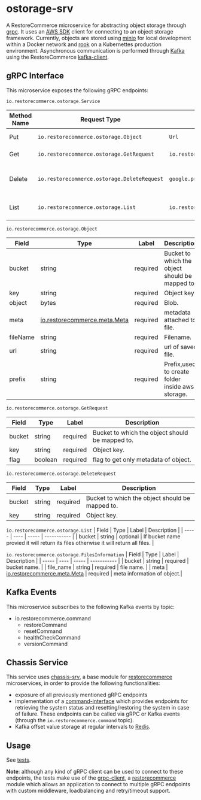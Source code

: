 # ostorage-srv

A RestoreCommerce microservice for abstracting object storage through [grpc](https://grpc.io/docs/).
It uses an [AWS SDK](https://www.npmjs.com/package/aws-sdk) client for connecting to an object storage framework. Currently, objects are stored using [minio](https://www.minio.io/) for local development within a Docker network and [rook](https://rook.io/) on a Kubernettes production environment.
Asynchronous communication is performed through [Kafka](https://kafka.apache.org/) using the RestoreCommerce [kafka-client](https://github.com/restorecommerce/kafka-client).

## gRPC Interface

This microservice exposes the following gRPC endpoints:

`io.restorecommerce.ostorage.Service`

| Method Name | Request Type | Response Type | Description |
| ----------- | ------------ | ------------- | ------------|
| Put | `io.restorecommerce.ostorage.Object` | `Url` | Return Url of File. |
| Get | `io.restorecommerce.ostorage.GetRequest` | `io.restorecommerce.ostorage.Object` | Get an object. |
| Delete | `io.restorecommerce.ostorage.DeleteRequest` | `google.protobuf.Empty` | Delete an object by its key and bucket. |
|List | `io.restorecommerce.ostorage.List` | `io.restorecommerce.ostorage.FilesInformation` | Return a list of files information. |


`io.restorecommerce.ostorage.Object`

| Field | Type | Label | Description |
| ----- | ---- | ----- | ----------- |
| bucket | string | required | Bucket to which the object should be mapped to. |
| key | string | required | Object key. |
| object | bytes | required | Blob. |
| meta | [io.restorecommerce.meta.Meta](https://github.com/restorecommerce/protos/blob/master/io/restorecommerce/meta.proto) | required | metadata attached to file.|
| fileName | string | required | Filename. |
| url | string | required | url of saved file. |
| prefix | string | required | Prefix,used to create folder inside aws storage. |

`io.restorecommerce.ostorage.GetRequest`

| Field | Type | Label | Description |
| ----- | ---- | ----- | ----------- |
| bucket | string | required | Bucket to which the object should be mapped to. |
| key | string | required | Object key. |
| flag | boolean | required | flag to get only metadata of object. |

`io.restorecommerce.ostorage.DeleteRequest`

| Field | Type | Label | Description |
| ----- | ---- | ----- | ----------- |
| bucket | string | required | Bucket to which the object should be mapped to. |
| key | string | required | Object key. |

`io.restorecommerce.ostorage.List`
| Field | Type | Label | Description |
| ----- | ---- | ----- | ----------- |
| bucket | string | optional | If bucket name provied it will return its files otherwise it will return all files. |

`io.restorecommerce.ostorage.FilesInformation`
| Field | Type | Label | Description |
| ----- | ---- | ----- | ----------- |
| bucket | string | required | bucket name. |
| file_name | string | required | file name. |
| meta | [io.restorecommerce.meta.Meta](https://github.com/restorecommerce/protos/blob/master/io/restorecommerce/meta.proto) | required | meta information of object.|


## Kafka Events

This microservice subscribes to the following Kafka events by topic:
- io.restorecommerce.command
  - restoreCommand
  - resetCommand
  - healthCheckCommand
  - versionCommand

## Chassis Service

This service uses [chassis-srv](http://github.com/restorecommerce/chassis-srv), a base module for [restorecommerce](https://github.com/restorecommerce) microservices, in order to provide the following functionalities:
- exposure of all previously mentioned gRPC endpoints
- implementation of a [command-interface](https://github.com/restorecommerce/chassis-srv/blob/master/command-interface.md) which
provides endpoints for retrieving the system status and resetting/restoring the system in case of failure. These endpoints can be called via gRPC or Kafka events (through the `io.restorecommerce.command` topic).
- Kafka offset value storage at regular intervals to [Redis](https://redis.io/).

## Usage

See [tests](test/).


**Note**: although any kind of gRPC client can be used to connect to these endpoints, the tests make use of the [grpc-client](https://github.com/restorecommerce/grpc-client),
a [restorecommerce](https://github.com/restorecommerce) module which allows an application to connect to multiple gRPC endpoints with custom middleware, loadbalancing and retry/timeout support.
